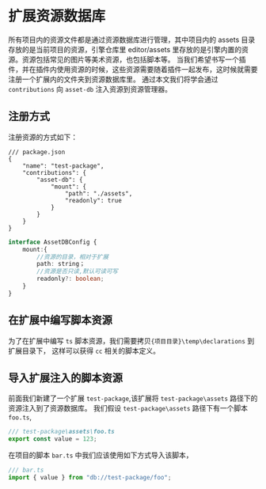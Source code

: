 # 扩展资源数据库

所有项目内的资源文件都是通过资源数据库进行管理，其中项目内的 assets 目录存放的是当前项目的资源，引擎仓库里 editor/assets 里存放的是引擎内置的资源。资源包括常见的图片等美术资源，也包括脚本等。
当我们希望书写一个插件，并在插件内使用资源的时候，这些资源需要随着插件一起发布，这时候就需要注册一个扩展内的文件夹到资源数据库里。
通过本文我们将学会通过 `contributions` 向 `asset-db` 注入资源到资源管理器。

## 注册方式

注册资源的方式如下：

```json5
/// package.json
{
    "name": "test-package",
    "contributions": {
        "asset-db": {
            "mount": {
                "path": "./assets",
                "readonly": true
            }
        }
    }
}
```

```typescript
interface AssetDBConfig {
    mount:{
        //资源的目录，相对于扩展
        path: string；
        //资源是否只读,默认可读可写
        readonly?: boolean;
    }
}
```

## 在扩展中编写脚本资源

为了在扩展中编写 `ts` 脚本资源，我们需要拷贝`{项目目录}\temp\declarations` 到扩展目录下，
这样可以获得 `cc` 相关的脚本定义。

## 导入扩展注入的脚本资源

前面我们新建了一个扩展 `test-package`,该扩展将 `test-package\assets` 路径下的资源注入到了资源数据库。
我们假设 `test-package\assets` 路径下有一个脚本 `foo.ts`,

```typescript
/// test-package\assets\foo.ts
export const value = 123;
```

在项目的脚本 `bar.ts` 中我们应该使用如下方式导入该脚本，

```typescript
/// bar.ts
import { value } from "db://test-package/foo";
```
